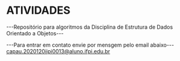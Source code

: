 # ATIVIDADES
---Repositório para algoritmos da Disciplina de Estrutura de Dados Orientado a Objetos--- 


---Para entrar em contato envie por mensgem pelo email abaixo---
capau.2020120iipi0013@aluno.ifpi.edu.br
